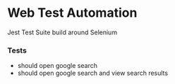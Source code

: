 # Web Test Automation
Jest Test Suite build around Selenium
### Tests
- should open google search
- should open google search and view search results

